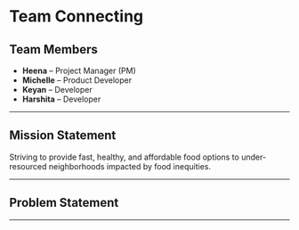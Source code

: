 # Team Connecting

## Team Members
- **Heena** – Project Manager (PM)  
- **Michelle** – Product Developer  
- **Keyan** – Developer  
- **Harshita** – Developer  

---

## Mission Statement  
Striving to provide fast, healthy, and affordable food options to under-resourced neighborhoods impacted by food inequities.

---

## Problem Statement  



---

